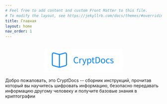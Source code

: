 ```yaml
---
# Feel free to add content and custom Front Matter to this file.
# To modify the layout, see https://jekyllrb.com/docs/themes/#overriding-theme-defaults
title: Главная
layout: home
nav_order: 1
---
```

<style>
    .center-img {
  display: block;
  margin: 0 auto;
}
</style>
<br>
<img class="center-img" src="logo.png" alt="MarineGEO circle logo" style="height: 50%; width:50%;"/>
<br>
Добро пожаловать, это CryptDocs -- сборник инструкций, прочитав который вы научитесь шифровать информацию, безопасно передавать информацию другому человеку и получите базовые знания в криптографии
